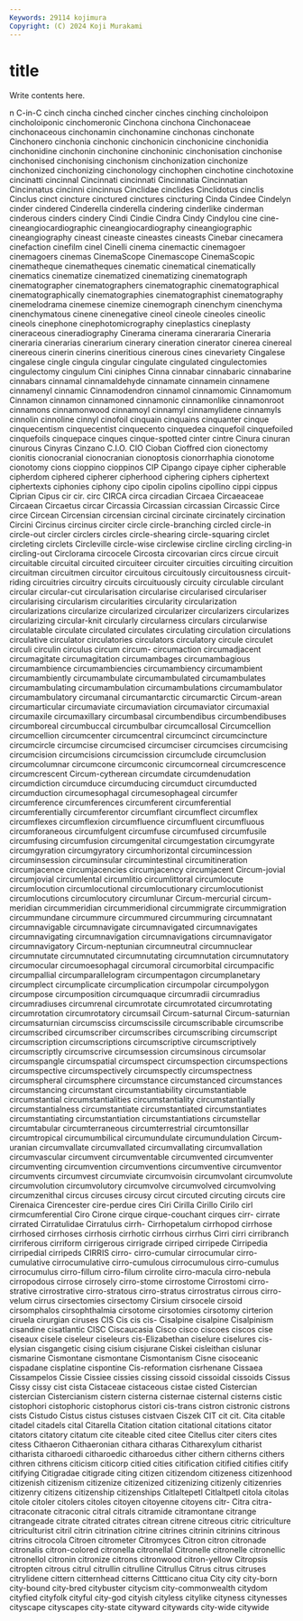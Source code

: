 ```yaml
---
Keywords: 29114 kojimura
Copyright: (C) 2024 Koji Murakami
---
```


# title

Write contents here.



n C-in-C
cinch cincha cinched cincher cinches cinching cincholoipon cincholoiponic cinchomeronic Cinchona
cinchona Cinchonaceae cinchonaceous cinchonamin cinchonamine cinchonas cinchonate Cinchonero cinchonia cinchonic
cinchonicin cinchonicine cinchonidia cinchonidine cinchonin cinchonine cinchoninic cinchonisation cinchonise cinchonised
cinchonising cinchonism cinchonization cinchonize cinchonized cinchonizing cinchonology cinchophen cinchotine cinchotoxine
cincinatti cincinnal Cincinnati cincinnati Cincinnatia Cincinnatian Cincinnatus cincinni cincinnus Cinclidae
cinclides Cinclidotus cinclis Cinclus cinct cincture cinctured cinctures cincturing Cinda
Cindee Cindelyn cinder cindered Cinderella cinderella cindering cinderlike cinderman cinderous
cinders cindery Cindi Cindie Cindra Cindy Cindylou cine cine- cineangiocardiographic
cineangiocardiography cineangiographic cineangiography cineast cineaste cineastes cineasts Cinebar cinecamera cinefaction
cinefilm cinel Cinelli cinema cinemactic cinemagoer cinemagoers cinemas CinemaScope Cinemascope
CinemaScopic cinematheque cinematheques cinematic cinematical cinematically cinematics cinematize cinematized cinematizing
cinematograph cinematographer cinematographers cinematographic cinematographical cinematographically cinematographies cinematographist cinematography cinemelodrama
cinemese cinemize cinemograph cinenchym cinenchyma cinenchymatous cinene cinenegative cineol cineole
cineoles cineolic cineols cinephone cinephotomicrography cineplastics cineplasty cineraceous cineradiography Cinerama
cinerama cinerararia Cineraria cineraria cinerarias cinerarium cinerary cineration cinerator cinerea
cinereal cinereous cinerin cinerins cineritious cinerous cines cinevariety Cingalese cingalese
cingle cingula cingular cingulate cingulated cingulectomies cingulectomy cingulum Cini ciniphes
Cinna cinnabar cinnabaric cinnabarine cinnabars cinnamal cinnamaldehyde cinnamate cinnamein cinnamene
cinnamenyl cinnamic Cinnamodendron cinnamol cinnamomic Cinnamomum Cinnamon cinnamon cinnamoned cinnamonic
cinnamonlike cinnamonroot cinnamons cinnamonwood cinnamoyl cinnamyl cinnamylidene cinnamyls cinnolin cinnoline
cinnyl cinofoil cinquain cinquains cinquanter cinque cinquecentism cinquecentist cinquecento cinquedea
cinquefoil cinquefoiled cinquefoils cinquepace cinques cinque-spotted cinter cintre Cinura cinuran
cinurous Cinyras Cinzano C.I.O. CIO Cioban Cioffred cion cionectomy cionitis
cionocranial cionocranian cionoptosis cionorrhaphia cionotome cionotomy cions cioppino cioppinos CIP
Cipango cipaye cipher cipherable cipherdom ciphered cipherer cipherhood ciphering ciphers
ciphertext ciphertexts ciphonies ciphony cipo cipolin cipolins cipollino cippi cippus
Ciprian Cipus cir cir. circ CIRCA circa circadian Circaea Circaeaceae
Circaean Circaetus circar Circassia Circassian circassian Circassic Circe circe Circean
Circensian circensian circinal circinate circinately circination Circini Circinus circinus circiter
circle circle-branching circled circle-in circle-out circler circlers circles circle-shearing circle-squaring
circlet circleting circlets Circleville circle-wise circlewise circline circling circling-in circling-out
Circlorama circocele Circosta circovarian circs circue circuit circuitable circuital circuited
circuiteer circuiter circuities circuiting circuition circuitman circuitmen circuitor circuitous circuitously
circuitousness circuit-riding circuitries circuitry circuits circuituously circuity circulable circulant circular
circular-cut circularisation circularise circularised circulariser circularising circularism circularities circularity circularization
circularizations circularize circularized circularizer circularizers circularizes circularizing circular-knit circularly circularness
circulars circularwise circulatable circulate circulated circulates circulating circulation circulations circulative
circulator circulatories circulators circulatory circule circulet circuli circulin circulus circum
circum- circumaction circumadjacent circumagitate circumagitation circumambages circumambagious circumambience circumambiencies circumambiency
circumambient circumambiently circumambulate circumambulated circumambulates circumambulating circumambulation circumambulations circumambulator circumambulatory
circumanal circumantarctic circumarctic Circum-arean circumarticular circumaviate circumaviation circumaviator circumaxial circumaxile
circumaxillary circumbasal circumbendibus circumbendibuses circumboreal circumbuccal circumbulbar circumcallosal Circumcellion circumcellion
circumcenter circumcentral circumcinct circumcincture circumcircle circumcise circumcised circumciser circumcises circumcising
circumcision circumcisions circumcission circumclude circumclusion circumcolumnar circumcone circumconic circumcorneal circumcrescence
circumcrescent Circum-cytherean circumdate circumdenudation circumdiction circumduce circumducing circumduct circumducted circumduction
circumesophagal circumesophageal circumfer circumference circumferences circumferent circumferential circumferentially circumferentor circumflant
circumflect circumflex circumflexes circumflexion circumfluence circumfluent circumfluous circumforaneous circumfulgent circumfuse
circumfused circumfusile circumfusing circumfusion circumgenital circumgestation circumgyrate circumgyration circumgyratory circumhorizontal
circumincession circuminsession circuminsular circumintestinal circumitineration circumjacence circumjacencies circumjacency circumjacent Circum-jovial
circumjovial circumlental circumlitio circumlittoral circumlocute circumlocution circumlocutional circumlocutionary circumlocutionist circumlocutions
circumlocutory circumlunar Circum-mercurial circum-meridian circummeridian circummeridional circummigrate circummigration circummundane circummure
circummured circummuring circumnatant circumnavigable circumnavigate circumnavigated circumnavigates circumnavigating circumnavigation circumnavigations
circumnavigator circumnavigatory Circum-neptunian circumneutral circumnuclear circumnutate circumnutated circumnutating circumnutation circumnutatory
circumocular circumoesophagal circumoral circumorbital circumpacific circumpallial circumparallelogram circumpentagon circumplanetary circumplect
circumplicate circumplication circumpolar circumpolygon circumpose circumposition circumquaque circumradii circumradius circumradiuses
circumrenal circumrotate circumrotated circumrotating circumrotation circumrotatory circumsail Circum-saturnal Circum-saturnian circumsaturnian
circumsciss circumscissile circumscribable circumscribe circumscribed circumscriber circumscribes circumscribing circumscript circumscription
circumscriptions circumscriptive circumscriptively circumscriptly circumscrive circumsession circumsinous circumsolar circumspangle circumspatial
circumspect circumspection circumspections circumspective circumspectively circumspectly circumspectness circumspheral circumsphere circumstance
circumstanced circumstances circumstancing circumstant circumstantiability circumstantiable circumstantial circumstantialities circumstantiality circumstantially
circumstantialness circumstantiate circumstantiated circumstantiates circumstantiating circumstantiation circumstantiations circumstellar circumtabular circumterraneous
circumterrestrial circumtonsillar circumtropical circumumbilical circumundulate circumundulation Circum-uranian circumvallate circumvallated circumvallating
circumvallation circumvascular circumvent circumventable circumvented circumventer circumventing circumvention circumventions circumventive
circumventor circumvents circumvest circumviate circumvoisin circumvolant circumvolute circumvolution circumvolutory circumvolve
circumvolved circumvolving circumzenithal circus circuses circusy circut circuted circuting circuts
cire Cirenaica Cirencester cire-perdue cires Ciri Cirilla Cirillo Cirilo cirl
cirmcumferential Ciro Cirone cirque cirque-couchant cirques cirr- cirrate cirrated Cirratulidae
Cirratulus cirrh- Cirrhopetalum cirrhopod cirrhose cirrhosed cirrhoses cirrhosis cirrhotic cirrhous
cirrhus Cirri cirri cirribranch cirriferous cirriform cirrigerous cirrigrade cirriped cirripede
Cirripedia cirripedial cirripeds CIRRIS cirro- cirro-cumular cirrocumular cirro-cumulative cirrocumulative cirro-cumulous
cirrocumulous cirro-cumulus cirrocumulus cirro-fillum cirro-filum cirrolite cirro-macula cirro-nebula cirropodous cirrose
cirrosely cirro-stome cirrostome Cirrostomi cirro-strative cirrostrative cirro-stratous cirro-stratus cirrostratus cirrous
cirro-velum cirrus cirsectomies cirsectomy Cirsium cirsocele cirsoid cirsomphalos cirsophthalmia cirsotome
cirsotomies cirsotomy cirterion ciruela cirurgian ciruses CIS Cis cis cis-
Cisalpine cisalpine Cisalpinism cisandine cisatlantic CISC Ciscaucasia Cisco cisco ciscoes
ciscos cise ciseaux cisele ciseleur ciseleurs cis-Elizabethan ciselure ciselures cis-elysian
cisgangetic cising cisium cisjurane Ciskei cisleithan cislunar cismarine Cismontane cismontane
Cismontanism Cisne cisoceanic cispadane cisplatine cispontine Cis-reformation cisrhenane Cissaea Cissampelos
Cissie Cissiee cissies cissing cissoid cissoidal cissoids Cissus Cissy cissy
cist cista Cistaceae cistaceous cistae cisted Cistercian cistercian Cistercianism cistern
cisterna cisternae cisternal cisterns cistic cistophori cistophoric cistophorus cistori cis-trans
cistron cistronic cistrons cists Cistudo Cistus cistus cistuses cistvaen Ciszek
CIT cit cit. Cita citable citadel citadels cital Citarella Citation
citation citational citations citator citators citatory citatum cite citeable cited
citee Citellus citer citers cites citess Cithaeron Cithaeronian cithara citharas
Citharexylum citharist citharista citharoedi citharoedic citharoedus cither cithern citherns cithers
cithren cithrens citicism citicorp citied cities citification citified citifies citify
citifying Citigradae citigrade citing citizen citizendom citizeness citizenhood citizenish citizenism
citizenize citizenized citizenizing citizenly citizenries citizenry citizens citizenship citizenships Citlaltepetl
Citlaltpetl citola citolas citole citoler citolers citoles citoyen citoyenne citoyens
citr- Citra citra- citraconate citraconic citral citrals citramide citramontane citrange
citrangeade citrate citrated citrates citrean citrene citreous citric citriculture citriculturist
citril citrin citrination citrine citrines citrinin citrinins citrinous citrins citrocola
Citroen citrometer Citromyces Citron citron citronade citronalis citron-colored citronella citronellal
Citronelle citronelle citronellic citronellol citronin citronize citrons citronwood citron-yellow Citropsis
citropten citrous citrul citrullin citrulline Citrullus Citrus citrus citruses citrylidene
cittern citternhead citterns Cittticano citua City city city-born city-bound city-bred
citybuster citycism city-commonwealth citydom cityfied cityfolk cityful city-god cityish cityless
citylike cityness citynesses cityscape cityscapes city-state cityward citywards city-wide citywide
